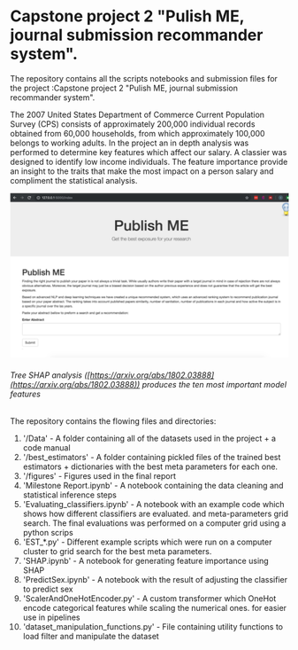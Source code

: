 # Capstone project 2 "Pulish ME, journal submission recommander system".



The repository contains all the scripts notebooks and submission files for the project :Capstone project 2 "Pulish ME, journal submission recommander system".


The 2007 United States Department of Commerce Current Population Survey (CPS) consists of approximately 200,000 individual records obtained from 60,000 households, from which approximately 100,000 belongs to working adults. In the project an in depth analysis was performed to determine key features which affect our salary. A classier was designed to identify low income individuals. The feature importance provide an insight to the traits that make the most impact on a person salary and compliment the statistical analysis.

![](web.png) 
###### Tree SHAP analysis ([https://arxiv.org/abs/1802.03888](https://arxiv.org/abs/1802.03888)) produces the ten most important model features

The repository contains the flowing files and directories:
1. '/Data' - A folder containing all of the datasets used in the project + a code manual
2. '/best_estimators' - A folder containing pickled files of the trained best estimators + dictionaries 
with the best meta parameters for each one.
3. '/figures' - Figures used in the final report
4. 'Milestone Report.ipynb' - A notebook containing the data cleaning and statistical inference steps
5. 'Evaluating_classifiers.ipynb' - A notebook with an example code which shows how different classifiers are evaluated. 
and meta-parameters grid search. The final evaluations was performed on a computer grid using a python scrips
6. 'EST_*.py' - Different example scripts which were run on a computer cluster to grid search for the best meta parameters.
7. 'SHAP.ipynb' - A notebook for generating feature importance using SHAP
8. 'PredictSex.ipynb' - A notebook with the result of adjusting the classifier to predict sex
9. 'ScalerAndOneHotEncoder.py' - A custom transformer which OneHot encode categorical features while scaling the numerical ones. for easier use in pipelines
10. 'dataset_manipulation_functions.py' - File containing utility functions to load filter and manipulate the dataset
